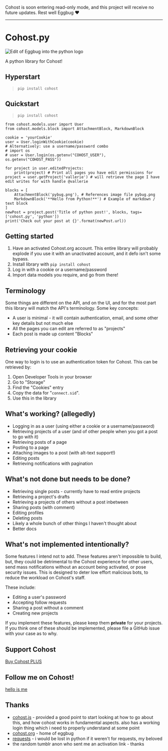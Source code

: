 Cohost is soon entering read-only mode, and this project will receive no future updates. Rest well Eggbug ❤️

---

# Cohost.py

![Edit of Eggbug into the python logo](pybug_small.png)

A python library for Cohost!

## Hyperstart

> `pip install cohost`

## Quickstart

> `pip install cohost`

```python3
from cohost.models.user import User
from cohost.models.block import AttachmentBlock, MarkdownBlock

cookie = 'yourCookie'
user = User.loginWithCookie(cookie)
# Alternatively: use a username/password combo
# import os
# user = User.login(os.getenv("COHOST_USER"), os.getenv("COHOST_PASS"))

for project in user.editedProjects:
    print(project) # Print all pages you have edit permissions for
project = user.getProject('vallerie') # will retrieve the page I have edit writes for with handle @vallerie

blocks = [
    AttachmentBlock('pybug.png'), # References image file pybug.png
    MarkdownBlock('**Hello from Python!**') # Example of markdown / text block
]
newPost = project.post('Title of python post!', blocks, tags=['cohost.py', 'python'])
print('Check out your post at {}'.format(newPost.url))
```

## Getting started

1. Have an activated Cohost.org account. This entire library will probably explode if you use it with an unactivated account, and it defo isn't some bypass.
2. Install library with `pip install cohost`
3. Log in with a cookie or a username/password
4. Import data models you require, and go from there!

## Terminology

Some things are different on the API, and on the UI, and for the most part this library will match the API's terminology. Some key concepts:

- A user is minimal - it will contain authentication, email, and some other key details but not much else
- All the pages you can edit are referred to as "projects"
- Each post is made up content "Blocks"

## Retrieving your cookie

One way to login is to use an authentication token for Cohost. This can be retrieved by:

1. Open Developer Tools in your browser
1. Go to "Storage"
1. Find the "Cookies" entry
1. Copy the data for "`connect.sid`".
1. Use this in the library

## What's working? (allegedly)

- Logging in as a user (using either a cookie or a username/password)
- Retrieving projects of a user (and of other people when you got a post to go with it)
- Retrieving posts of a page
- Posting to a page
- Attaching images to a post (with alt-text support!)
- Editing posts
- Retrieving notifications with pagination

## What's not done but needs to be done?

- Retrieving single posts - currently have to read entire projects
- Retrieving a project's drafts
- Retrieving a projects of others without a post inbetween
- Sharing posts (with comment)
- Editing profiles
- Deleting posts
- Likely a whole bunch of other things I haven't thought about
- Better docs

## What's not implemented intentionally?

Some features I intend not to add. These features aren't impossible to build, but, they could be detrimental to the Cohost experience for other users, send mass notifications without an account being activated, or pose security issues. This is designed to deter low effort malicious bots, to reduce the workload on Cohost's staff.

These include:

- Editing a user's password
- Accepting follow requests
- Sharing a post without a comment
- Creating new projects

If you implement these features, please keep them **private** for your projects.
If you think one of these should be implemented, please file a GitHub issue with your case as to why.

## Support Cohost

[Buy Cohost PLUS](https://cohost.org/rc/user/settings)

## Follow me on Cohost!

[hello is me](https://cohost.org/vallerie)

## Thanks

- [cohost.js](https://github.com/mogery/cohost.js/) - provided a good point to start looking at how to go about this, and how cohost works in fundamental aspects. also has a working login thing which i need to properly understand at some point
- [cohost.org](https://cohost.org) - home of eggbug
- [requests](https://requests.readthedocs.io/en/latest/) - i would be lost in python if it weren't for requests, my beloved
- the random tumblr anon who sent me an activation link - thanks
